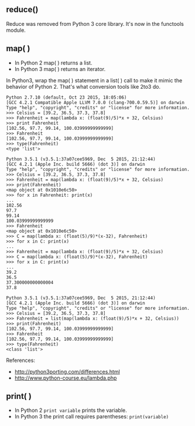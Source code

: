 ## reduce()
Reduce was removed from Python 3 core library.
It's now in the functools module.

## map( )

* In Python 2 map( ) returns a list.
* In Python 3 map( ) returns an iterator.

In Python3, wrap the map( ) statement in a list( ) call to make it mimic the behavior of Python 2. 
That's what conversion tools like 2to3 do.

```
Python 2.7.10 (default, Oct 23 2015, 18:05:06) 
[GCC 4.2.1 Compatible Apple LLVM 7.0.0 (clang-700.0.59.5)] on darwin
Type "help", "copyright", "credits" or "license" for more information.
>>> Celsius = [39.2, 36.5, 37.3, 37.8]
>>> Fahrenheit = map(lambda x: (float(9)/5)*x + 32, Celsius)
>>> print Fahrenheit
[102.56, 97.7, 99.14, 100.03999999999999]
>>> Fahrenheit
[102.56, 97.7, 99.14, 100.03999999999999]
>>> type(Fahrenheit)
<type 'list'>
```
```
Python 3.5.1 (v3.5.1:37a07cee5969, Dec  5 2015, 21:12:44) 
[GCC 4.2.1 (Apple Inc. build 5666) (dot 3)] on darwin
Type "help", "copyright", "credits" or "license" for more information.
>>> Celsius = [39.2, 36.5, 37.3, 37.8]
>>> Fahrenheit = map(lambda x: (float(9)/5)*x + 32, Celsius)
>>> print(Fahrenheit)
<map object at 0x1010e6c50>
>>> for x in Fahrenheit: print(x)
... 
102.56
97.7
99.14
100.03999999999999
>>> Fahrenheit
<map object at 0x1010e6c50>
>>> C = map(lambda x: (float(5)/9)*(x-32), Fahrenheit)
>>> for x in C: print(x)
... 
>>> Fahrenheit = map(lambda x: (float(9)/5)*x + 32, Celsius)
>>> C = map(lambda x: (float(5)/9)*(x-32), Fahrenheit)
>>> for x in C: print(x)
... 
39.2
36.5
37.300000000000004
37.8
```
```
Python 3.5.1 (v3.5.1:37a07cee5969, Dec  5 2015, 21:12:44) 
[GCC 4.2.1 (Apple Inc. build 5666) (dot 3)] on darwin
Type "help", "copyright", "credits" or "license" for more information.
>>> Celsius = [39.2, 36.5, 37.3, 37.8]
>>> Fahrenheit = list(map(lambda x: (float(9)/5)*x + 32, Celsius))
>>> print(Fahrenheit)
[102.56, 97.7, 99.14, 100.03999999999999]
>>> Fahrenheit
[102.56, 97.7, 99.14, 100.03999999999999]
>>> type(Fahrenheit)
<class 'list'>
```

References: 
* http://python3porting.com/differences.html 
* http://www.python-course.eu/lambda.php

## print( )

* In Python 2 `print variable` prints the variable.
* In Python 3 the print call requires parentheses: `print(variable)`
